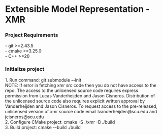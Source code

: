 <h1>Extensible Model Representation - XMR</h1>
<h3>Project Requirements</h3>
- git >=2.43.5 <br>
- cmake >=3.25.0 <br>
- C++ >=20 <br>
<h3>Initialize project</h3>
1. Run command: git submodule --init <br>
NOTE: If error in fetching xmr src code then you do not have access to the repo. The access to the unlicensed source code requires express permission from Lucas Vanderheijden and Jason Cisneros. Distribution of the unlicensed source code also requires explicit written approval by Vanderheijden and Jason Cisneros. To request access to  the pre-released, unlicensed version of xmr source code email lvanderheijden@scu.edu and jcisneros@scu.edu <br>
2. Configure CMake project: cmake -S ./xmr -B ./build <br>
3. Build project: cmake --build ./build 